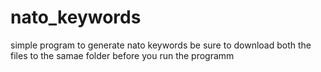 # nato_keywords
simple program to generate nato keywords
be sure to download both the files to the samae folder before you run the programm

